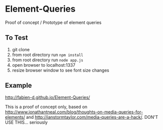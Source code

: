 Element-Queries
===============

Proof of concept / Prototype of element queries

## To Test
1. git clone
2. from root directory run `npm install`
3. from root directory run `node app.js`
4. open browser to localhost:1337
5. resize browser window to see font size changes

## Example
http://fabien-d.github.io/Element-Queries/

This is a proof of concept only, based on http://www.jonathantneal.com/blog/thoughts-on-media-queries-for-elements/ and http://ianstormtaylor.com/media-queries-are-a-hack/. DON'T USE THIS... seriously
